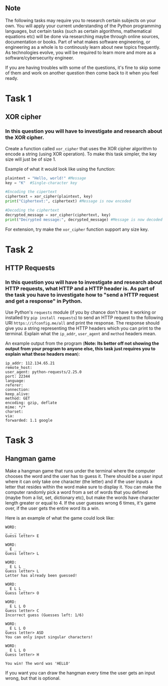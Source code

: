 ## Note
The following tasks may require you to research certain subjects on your own. You will apply your current understanding of the Python programming languages, but certain tasks (such as certain algorithms, mathematical equations etc) will be done via researching maybe through online sources, documentation or books. Part of what makes software engineering, or engineering as a whole is to continously learn about new topics frequently. As technologies evolve, you will be required to learn more and more as a software/cybersecurity engineer.

If you are having troubles with some of the questions, it's fine to skip some of them and work on another question then come back to it when you feel ready.

# Task 1
## XOR cipher
### In this question you will have to investigate and research about the XOR cipher.
Create a function called `xor_cipher` that uses the XOR cipher algorithm to encode a string (using XOR operation). To make this task simpler, the key size will just be of size 1.

Example of what it would look like using the function:
```py
plaintext = "Hello, world!" #Message
key = "K"  #Single-character key

#Encoding the cipertext
ciphertext = xor_cipher(plaintext, key)
print("Ciphertext:", ciphertext) #Message is now encoded

#Decoding the ciphertext
decrypted_message = xor_cipher(ciphertext, key)
print("Decrypted message:", decrypted_message) #Message is now decoded
```

For extension, try make the `xor_cipher` function support any size key.

# Task 2
## HTTP Requests
### In this question you will have to investigate and research about HTTP requests, what HTTP and a HTTP header is. As part of the task you have to investigate how to "send a HTTP request and get a response" in Python.
Use Python's `requests` module (if you by chance don't have it working or installed try `pip install requests`) to send an HTTP request to the following URI `https://ifconfig.me/all` and print the response. The response should give you a string representing the HTTP headers which you can print to the terminal. Explain what the `ip_addr`, `user_agent` and `method` headers mean.

An example output from the program (**Note: Its better off not showing the output from your program to anyone else, this task just requires you to explain what these headers mean**):
```
ip_addr: 112.134.65.21
remote_host:
user_agent: python-requests/2.25.0
port: 22344
language:
referer:
connection:
keep_alive:
method: GET
encoding: gzip, deflate
mime: */*
charset:
via:
forwarded: 1.1 google
```

# Task 3
## Hangman game
Make a hangman game that runs under the terminal where the computer chooses the word and the user has to guess it. 
There should be a user input where it can only take one character (the letter) and if the user inputs a letter that resides within the word make sure to display it. You can make the computer randomly pick a word from a set of words that you defined (maybe from a list, set, dictionary etc), but make the words have character length greater or equal to 4. If the user guesses wrong 6 times, it's game over, if the user gets the entire word its a win.

Here is an example of what the game could look like:
```
WORD:
_ _ _ _ _
Guess letter> E

WORD:
_ E _ _ _
Guess letter> L

WORD:
_ E L L _
Guess letter> L
Letter has already been guessed!

WORD:
_ E L L _
Guess letter> O

WORD:
_ E L L O
Guess letter> C
Incorrect guess (Guesses left: 1/6)

WORD:
_ E L L O
Guess letter> ASD
You can only input singular characters!

WORD:
_ E L L O
Guess letter> H

You win! The word was 'HELLO'
```

If you want you can draw the hangman every time the user gets an input wrong, but that is optional.
